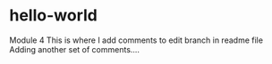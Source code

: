 # hello-world
Module 4
This is where I add comments to edit branch in readme file
Adding another set of comments....
